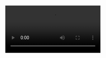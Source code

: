 ![alt-text](https://github.com/furkankarabay/Unity-Slot-Match-3/blob/main/slot-match3-ezgif.com-video-speed.mp4)
